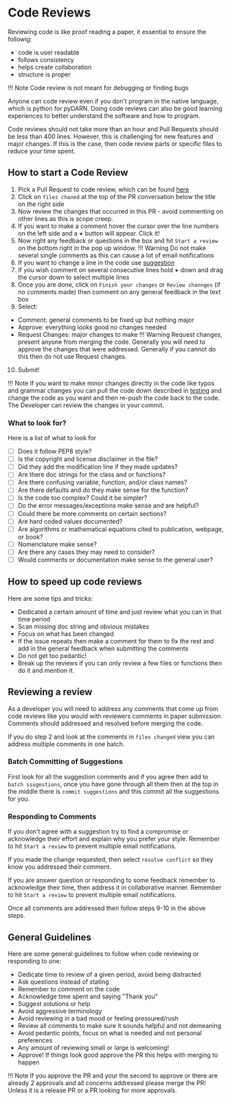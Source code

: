 # Code Reviews 

Reviewing code is like proof reading a paper, it essential to ensure the followig: 
- code is user readable
- follows consistency
- helps create collaboration
- structure is proper

!!! Note
    Code review is not meant for debugging or finding bugs

Anyone can code review even if you don't program in the native language, which is python for pyDARN. 
Doing code reviews can also be good learning experiences to better understand the software and how to program. 

Code reviews should not take more than an hour and Pull Requests should be less than 400 lines.
However, this is challenging for new features and major changes. 
If this is the case, then code review parts or specific files to reduce your time spent. 

## How to start a Code Review 

1. Pick a Pull Request to code review, which can be found [here](https://github.com/SuperDARN/pydarn/pulls)
2. Click on `files chaned` at the top of the PR conversation below the title on the right side 
3. Now review the changes that occurred in this PR - avoid commenting on other lines as this is scope creep.
4. If you want to make a comment hover the cursor over the line numbers on the left side and a **+** button will appear. Click it!
5. Now right any feedback or questions in the box and hit `Start a review` on the bottom right in the pop up window. 
    !!! Warning
        Do not make several single comments as this can cause a lot of email notifications
6. If you want to change a line in the code use [suggestion](https://haacked.com/archive/2019/06/03/suggested-changes/)
7. If you wish comment on several consecutive lines hold **+** down and drag the cursor down to select multiple lines
8. Once you are done, click on `Finish your changes` or `Review channges` (if no comments made) then comment on any general feedback in the text box
9. Select:  
  - Comment: general comments to be fixed up but nothing major
  - Approve: everything looks good no changes needed
  - Request Changes: major changes to make
  !!! Warning
      Request changes, present anyone from merging the code. Generally you will need to approve the changes that were addressed. 
      Generally if you cannot do this then do not use Request changes.
10. Submit! 

!!! Note
    If you want to make minor changes directly in the code like typos and grammar changes you can pull the code down described in [testing](testing.md)
    and change the code as you want and then re-push the code back to the code. The Developer can review the changes in your commit. 

### What to look for?

Here is a list of what to look for 
- [ ] Does it follow PEP8 style?
- [ ] Is the copyright and license disclaimer in the file?
- [ ] Did they add the modification line if they made updates?
- [ ] Are there doc strings for the class and or functions?
- [ ] Are there confusing variable, function, and/or class names? 
- [ ] Are there defaults and do they make sense for the function? 
- [ ] Is the code too complex? Could it be simpler? 
- [ ] Do the error messages/exceptions make sense and are helpful?
- [ ] Could there be more comments on certain sections?
- [ ] Are hard coded values documented? 
- [ ] Are algorithms or mathematical equations cited to publication, webpage, or book? 
- [ ] Nomenclature make sense? 
- [ ] Are there any cases they may need to consider? 
- [ ] Would comments or documentation make sense to the general user?

## How to speed up code reviews

Here are some tips and tricks:
- Dedicated a certain amount of time and just review what you can in that time period 
- Scan missing doc string and obvious mistakes 
- Focus on what has been changed 
- If the issue repeats then make a comment for them to fix the rest and add in the general feedback when submitting the comments 
- Do not get too pedantic!
- Break up the reviews if you can only review a few files or functions then do it and mention it. 
## Reviewing a review 
  
As a developer you will need to address any comments that come up from code reviews like you would with reviewers comments in paper submission. 
Comments should addressed and resolved before merging the code. 

If you do step 2 and look at the comments in `files changed` view you can address multiple comments in one batch. 

### Batch Committing of Suggestions 

First look for all the suggestion comments and if you agree then add to `batch ssugestions`, once you have gone through all them 
then at the top in the middle there is `commit suggestions` and this commit all the suggestions for you. 

### Responding to Comments 

If you don't agree with a suggestion try to find a compromise or acknowledge their effort and explain why you prefer your style.
Remember to hit `Start a review` to prevent multiple email notifications. 

If you made the change requested, then select `resolve conflict` so they know you addressed their comment.

If you are answer question or responding to some feedback remember to acknowledge their time, then address it in collaborative manner. 
Remember to hit `Start a review` to prevent multiple email notifications. 

Once all comments are addressed then follow steps 9-10 in the above steps. 

## General Guidelines

Here are some general guidelines to follow when code reviewing or responding to one: 
- Dedicate time to review of a given period, avoid being distracted 
- Ask questions instead of stating 
- Remember to comment on the code 
- Acknowledge time spent and saying "Thank you" 
- Suggest solutions or help
- Avoid aggressive terminology 
- Avoid reviewing in a bad mood or feeling pressured/rush 
- Review all comments to make sure it sounds helpful and not demeaning 
- Avoid pedantic points, focus on what is needed and not personal preferences 
- Any amount of reviewing small or large is welcoming! 
- Approve! If things look good approve  the PR this helps with merging to happen

!!! Note
    If you approve the PR and your the second to approve or there are already 2 approvals and all concerns addressed 
    please merge the PR! Unless it is a release PR or a PR looking for more approvals. 
